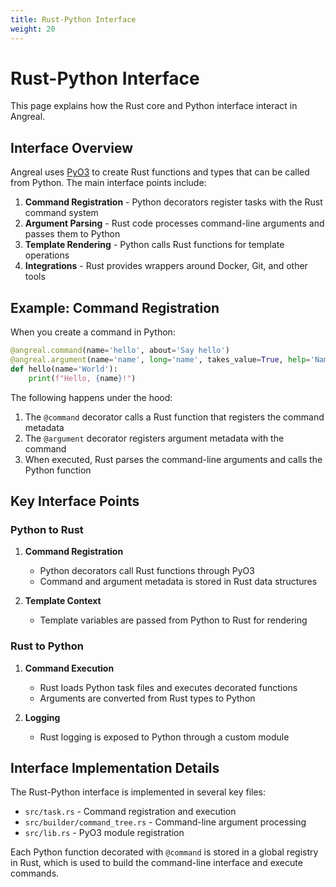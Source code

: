 ```yaml
---
title: Rust-Python Interface
weight: 20
---
```


# Rust-Python Interface

This page explains how the Rust core and Python interface interact in Angreal.

## Interface Overview

Angreal uses [PyO3](https://pyo3.rs/) to create Rust functions and types that can be called from Python. The main interface points include:

1. **Command Registration** - Python decorators register tasks with the Rust command system
2. **Argument Parsing** - Rust code processes command-line arguments and passes them to Python
3. **Template Rendering** - Python calls Rust functions for template operations
4. **Integrations** - Rust provides wrappers around Docker, Git, and other tools

## Example: Command Registration

When you create a command in Python:

```python
@angreal.command(name='hello', about='Say hello')
@angreal.argument(name='name', long='name', takes_value=True, help='Name to greet')
def hello(name='World'):
    print(f"Hello, {name}!")
```

The following happens under the hood:

1. The `@command` decorator calls a Rust function that registers the command metadata
2. The `@argument` decorator registers argument metadata with the command
3. When executed, Rust parses the command-line arguments and calls the Python function

## Key Interface Points

### Python to Rust

1. **Command Registration**
   - Python decorators call Rust functions through PyO3
   - Command and argument metadata is stored in Rust data structures

2. **Template Context**
   - Template variables are passed from Python to Rust for rendering

### Rust to Python

1. **Command Execution**
   - Rust loads Python task files and executes decorated functions
   - Arguments are converted from Rust types to Python

2. **Logging**
   - Rust logging is exposed to Python through a custom module

## Interface Implementation Details

The Rust-Python interface is implemented in several key files:

- `src/task.rs` - Command registration and execution
- `src/builder/command_tree.rs` - Command-line argument processing
- `src/lib.rs` - PyO3 module registration

Each Python function decorated with `@command` is stored in a global registry in Rust, which is used to build the command-line interface and execute commands.

